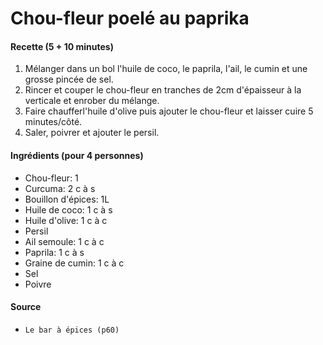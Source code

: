 # Chou-fleur poelé au paprika

#### Recette (5 + 10 minutes)

1. Mélanger dans un bol l'huile de coco, le paprila, l'ail, le cumin et une grosse pincée de sel.
2. Rincer et couper le chou-fleur en tranches de 2cm d'épaisseur à la verticale et enrober du mélange.
3. Faire chaufferl'huile d'olive puis ajouter le chou-fleur et laisser cuire 5 minutes/côté.
4. Saler, poivrer et ajouter le persil.

#### Ingrédients (pour 4 personnes)

- Chou-fleur: 1
- Curcuma: 2 c à s 
- Bouillon d'épices: 1L
- Huile de coco: 1 c à s
- Huile d'olive: 1 c à c
- Persil
- Ail semoule: 1 c à c
- Paprila:  1 c à s
- Graine de cumin: 1 c à c
- Sel
- Poivre


#### Source

- `Le bar à épices (p60)`